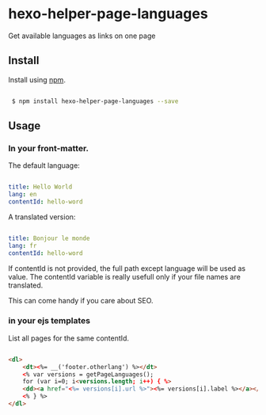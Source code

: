# hexo-helper-page-languages

Get available languages as links on one page


## Install

Install using [npm](https://www.npmjs.com/).

```bash

 $ npm install hexo-helper-page-languages --save

```

## Usage

### In your front-matter.

The default language:

```yaml

title: Hello World
lang: en
contentId: hello-word

```

A translated version:

```yaml

title: Bonjour le monde
lang: fr
contentId: hello-word

```

If contentId is not provided, the full path except language will be used as value. The contentId variable is really usefull only if your file names are translated.

This can come handy if you care about SEO.



### in your ejs templates

List all pages for the same contentId.

```html

<dl>
    <dt><%= __('footer.otherlang') %></dt>
    <% var versions = getPageLanguages();
    for (var i=0; i<versions.length; i++) { %>
    <dd><a href="<%= versions[i].url %>"><%= versions[i].label %></a></dd>
    <% } %>
</dl>

```
